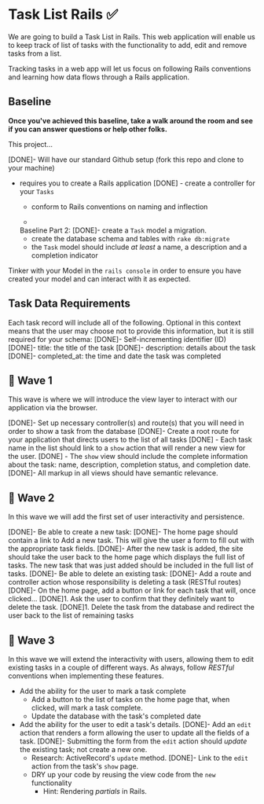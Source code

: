 # Task List Rails ✅
We are going to build a Task List in Rails. This web application will enable us to keep track of list of tasks with the functionality to add, edit and remove tasks from a list.

Tracking tasks in a web app will let us focus on following Rails conventions and learning how data flows through a Rails application.

## Baseline
**Once you've achieved this baseline, take a walk around the room and see if you can answer questions or help other folks.**

This project...

[DONE]- Will have our standard Github setup (fork this repo and clone to your machine)
- requires you to create a Rails application
[DONE]  - create a controller for your `Tasks`
  - conform to Rails conventions on naming and inflection

  -
  Baseline Part 2:
  [DONE]- create a `Task` model a migration.
    - create the database schema and tables with `rake db:migrate`
    - the `Task` model should include _at least_ a name, a description and a completion indicator

Tinker with your Model in the `rails console` in order to ensure you have created your model and can interact with it as expected.

## Task Data Requirements

Each task record will include all of the following. Optional in this context means that the user may choose not to provide this information, but it is still required for your schema:
[DONE]- Self-incrementing identifier (ID)
[DONE]- title: the title of the task
[DONE]- description: details about the task
[DONE]- completed_at: the time and date the task was completed

## 🌊 Wave 1
This wave is where we will introduce the view layer to interact with our application via the browser.

[DONE]- Set up necessary controller(s) and route(s) that you will need in order to show a task from the database
[DONE]- Create a root route for your application that directs users to the list of all tasks
[DONE]  - Each task name in the list should link to a `show` action that will render a new view for the user.
[DONE]  - The `show` view should include the complete information about the task: name, description, completion status, and completion date.
[DONE]- All markup in all views should have semantic relevance.


## 🌊 Wave 2
In this wave we will add the first set of user interactivity and persistence.

[DONE]- Be able to create a new task:
  [DONE]- The home page should contain a link to Add a new task. This will give the user a form to fill out with the appropriate task fields.
  [DONE]- After the new task is added, the site should take the user back to the home page which displays the full list of tasks. The new task that was just added should be included in the full list of tasks.
[DONE]- Be able to delete an existing task:
  [DONE]- Add a route and controller action whose responsibility is deleting a task (RESTful routes)
  [DONE]- On the home page, add a button or link for each task that will, once clicked...
    [DONE]1. Ask the user to confirm that they definitely want to delete the task.
    [DONE]1. Delete the task from the database and redirect the user back to the list of remaining tasks

## 🌊 Wave 3
In this wave we will extend the interactivity with users, allowing them to edit existing tasks in a couple of different ways. As always, follow _RESTful_ conventions when implementing these features.

- Add the ability for the user to mark a task complete
  - Add a button to the list of tasks on the home page that, when clicked, will mark a task complete.
  - Update the database with the task's completed date
- Add the ability for the user to edit a task's details.
  [DONE]- Add an `edit` action that renders a form allowing the user to update all the fields of a task.
  [DONE]- Submitting the form from the `edit` action should _update_ the existing task; not create a new one.
    - Research: ActiveRecord's `update` method.
  [DONE]- Link to the `edit` action from the task's `show` page.
  - DRY up your code by reusing the view code from the `new` functionality
    - Hint: Rendering _partials_ in Rails.
